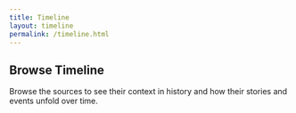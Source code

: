 ```yaml
---
title: Timeline
layout: timeline
permalink: /timeline.html
---
```


## Browse Timeline

Browse the sources to see their context in history and how their stories and events unfold over time.
